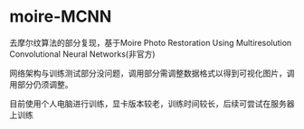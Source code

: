 # moire-MCNN
去摩尔纹算法的部分复现，基于Moire Photo Restoration Using Multiresolution  Convolutional Neural Networks(非官方)

网络架构与训练测试部分没问题，调用部分需调整数据格式以得到可视化图片，调用部分仍须调整。

目前使用个人电脑进行训练，显卡版本较老，训练时间较长，后续可尝试在服务器上训练
